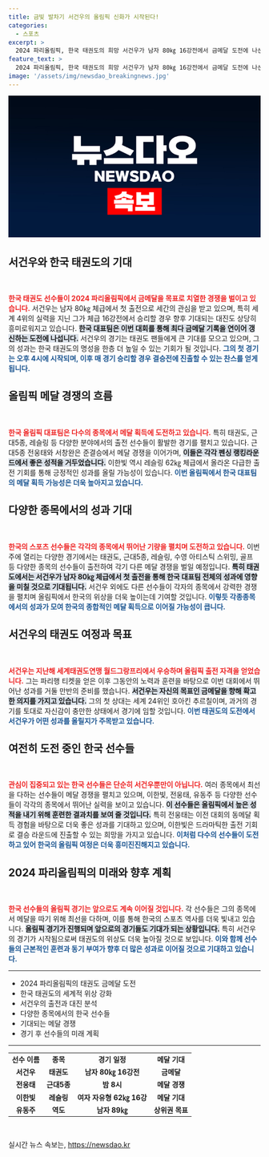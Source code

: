 ```yaml
---
title: 금빛 발차기 서건우의 올림픽 신화가 시작된다!
categories:
  - 스포츠
excerpt: >
  2024 파리올림픽, 한국 태권도의 희망 서건우가 남자 80㎏ 16강전에서 금메달 도전에 나선다! 세계 4위 서건우, 올림픽 첫 출전 기대감 속에서 강력한 경쟁자와의 대결이 펼쳐진다.
feature_text: >
  2024 파리올림픽, 한국 태권도의 희망 서건우가 남자 80㎏ 16강전에서 금메달 도전에 나선다! 세계 4위 서건우, 올림픽 첫 출전 기대감 속에서 강력한 경쟁자와의 대결이 펼쳐진다.
image: '/assets/img/newsdao_breakingnews.jpg'
---
```


<p><img src="/assets/img/newsdao_breakingnews.jpg" alt="flaretime 속보" /></p>

<h2 data-ke-size="size26">서건우와 한국 태권도의 기대</h2>

<p data-ke-size="size16">&nbsp;</p>

<p data-ke-size="size16"><b><span style="color: #ee2323;">한국 태권도 선수들이 2024 파리올림픽에서 금메달을 목표로 치열한 경쟁을 벌이고 있습니다.</span></b> 서건우는 남자 80㎏ 체급에서 첫 출전으로 세간의 관심을 받고 있으며, 특히 세계 4위의 실력을 지닌 그가 체급 16강전에서 승리할 경우 향후 기대되는 대진도 상당히 흥미로워지고 있습니다. <b><span style="background-color: #21538527;">한국 대표팀은 이번 대회를 통해 최다 금메달 기록을 연이어 갱신하는 도전에 나섭니다.</span></b> 서건우의 경기는 태권도 팬들에게 큰 기대를 모으고 있으며, 그의 성과는 한국 태권도의 명성을 한층 더 높일 수 있는 기회가 될 것입니다. <b><span style="color: #1a5490;">그의 첫 경기는 오후 4시에 시작되며, 이후 매 경기 승리할 경우 결승전에 진출할 수 있는 찬스를 얻게 됩니다.</span></b></p>

<h2 data-ke-size="size26">올림픽 메달 경쟁의 흐름</h2>

<p data-ke-size="size16">&nbsp;</p>

<p data-ke-size="size16"><b><span style="color: #ee2323;">한국 올림픽 대표팀은 다수의 종목에서 메달 획득에 도전하고 있습니다.</span></b> 특히 태권도, 근대5종, 레슬링 등 다양한 분야에서의 출전 선수들이 활발한 경기를 펼치고 있습니다. 근대5종 전웅태와 서창완은 준결승에서 메달 경쟁을 이어가며, <b><span style="background-color: #21538527;">이들은 각각 펜싱 랭킹라운드에서 좋은 성적을 거두었습니다.</span></b> 이한빛 역시 레슬링 62㎏ 체급에서 올라온 다급한 출전 기회를 통해 긍정적인 성과를 올릴 가능성이 있습니다. <b><span style="color: #1a5490;">이번 올림픽에서 한국 대표팀의 메달 획득 가능성은 더욱 높아지고 있습니다.</span></b></p>

<h2 data-ke-size="size26">다양한 종목에서의 성과 기대</h2>

<p data-ke-size="size16">&nbsp;</p>

<p data-ke-size="size16"><b><span style="color: #ee2323;">한국의 스포츠 선수들은 각각의 종목에서 뛰어난 기량을 펼치며 도전하고 있습니다.</span></b> 이번 주에 열리는 다양한 경기에서는 태권도, 근대5종, 레슬링, 수영 아티스틱 스위밍, 골프 등 다양한 종목의 선수들이 출전하여 각기 다른 메달 경쟁을 벌일 예정입니다. <b><span style="background-color: #21538527;">특히 태권도에서는 서건우가 남자 80㎏ 체급에서 첫 출전을 통해 한국 대표팀 전체의 성과에 영향을 미칠 것으로 기대됩니다.</span></b> 서건우 외에도 다른 선수들이 각자의 종목에서 강력한 경쟁을 펼치며 올림픽에서 한국의 위상을 더욱 높이는데 기여할 것입니다. <b><span style="color: #1a5490;">이렇듯 각종종목에서의 성과가 모여 한국의 종합적인 메달 획득으로 이어질 가능성이 큽니다.</span></b></p>

<h2 data-ke-size="size26">서건우의 태권도 여정과 목표</h2>

<p data-ke-size="size16">&nbsp;</p>

<p data-ke-size="size16"><b><span style="color: #ee2323;">서건우는 지난해 세계태권도연맹 월드그랑프리에서 우승하며 올림픽 출전 자격을 얻었습니다.</span></b> 그는 파리행 티켓을 얻은 이후 그동안의 노력과 훈련을 바탕으로 이번 대회에서 뛰어난 성과를 거둘 만반의 준비를 했습니다. <b><span style="background-color: #21538527;">서건우는 자신의 목표인 금메달을 향해 확고한 의지를 가지고 있습니다.</span></b> 그의 첫 상대는 세계 24위인 호아킨 추르칠이며, 과거의 경기를 토대로 자신감이 충만한 상태에서 경기에 임할 것입니다. <b><span style="color: #1a5490;">이번 태권도의 도전에서 서건우가 어떤 성과를 올릴지가 주목받고 있습니다.</span></b></p>

<h2 data-ke-size="size26">여전히 도전 중인 한국 선수들</h2>

<p data-ke-size="size16">&nbsp;</p>

<p data-ke-size="size16"><b><span style="color: #ee2323;">관심이 집중되고 있는 한국 선수들은 단순히 서건우뿐만이 아닙니다.</span></b> 여러 종목에서 최선을 다하는 선수들이 메달 경쟁을 펼치고 있으며, 이한빛, 전웅태, 유동주 등 다양한 선수들이 각각의 종목에서 뛰어난 실력을 보이고 있습니다. <b><span style="background-color: #21538527;">이 선수들은 올림픽에서 높은 성적을 내기 위해 훈련한 결과치를 보여 줄 것입니다.</span></b> 특히 전웅태는 이전 대회의 동메달 획득 경험을 바탕으로 더욱 좋은 성과를 기대하고 있으며, 이한빛은 드라마틱한 출전 기회로 결승 라운드에 진출할 수 있는 희망을 가지고 있습니다. <b><span style="color: #1a5490;">이처럼 다수의 선수들이 도전하고 있어 한국의 올림픽 여정은 더욱 흥미진진해지고 있습니다.</span></b></p>

<h2 data-ke-size="size26">2024 파리올림픽의 미래와 향후 계획</h2>

<p data-ke-size="size16">&nbsp;</p>

<p data-ke-size="size16"><b><span style="color: #ee2323;">한국 선수들의 올림픽 경기는 앞으로도 계속 이어질 것입니다.</span></b> 각 선수들은 그의 종목에서 메달을 따기 위해 최선을 다하며, 이를 통해 한국의 스포츠 역사를 더욱 빛내고 있습니다. <b><span style="background-color: #21538527;">올림픽 경기가 진행되며 앞으로의 경기들도 기대가 되는 상황입니다.</span></b> 특히 서건우의 경기가 시작됨으로써 태권도의 위상도 더욱 높아질 것으로 보입니다. <b><span style="color: #1a5490;">이와 함께 선수들의 근본적인 훈련과 동기 부여가 향후 더 많은 성과로 이어질 것으로 기대하고 있습니다.</span></b></p>

<hr />

<ul>
    <li>2024 파리올림픽의 태권도 금메달 도전</li>
    <li>한국 태권도의 세계적 위상 강화</li>
    <li>서건우의 출전과 대진 분석</li>
    <li>다양한 종목에서의 한국 선수들</li>
    <li>기대되는 메달 경쟁</li>
    <li>경기 후 선수들의 미래 계획</li>
</ul>

<hr />

<table style="width: 100%; border-collapse: collapse;">
    <tr>
        <td style="text-align: center; height: 17px;"><b>선수 이름</b></td>
        <td style="text-align: center; height: 17px;"><b>종목</b></td>
        <td style="text-align: center; height: 17px;"><b>경기 일정</b></td>
        <td style="text-align: center; height: 17px;"><b>메달 기대</b></td>
    </tr>
    <tr>
        <td style="text-align: center; height: 17px;"><b>서건우</b></td>
        <td style="text-align: center; height: 17px;"><b>태권도</b></td>
        <td style="text-align: center; height: 17px;"><b>남자 80㎏ 16강전</b></td>
        <td style="text-align: center; height: 17px;"><b>금메달</b></td>
    </tr>
    <tr>
        <td style="text-align: center; height: 17px;"><b>전웅태</b></td>
        <td style="text-align: center; height: 17px;"><b>근대5종</b></td>
        <td style="text-align: center; height: 17px;"><b>밤 8시</b></td>
        <td style="text-align: center; height: 17px;"><b>메달 경쟁</b></td>
    </tr>
    <tr>
        <td style="text-align: center; height: 17px;"><b>이한빛</b></td>
        <td style="text-align: center; height: 17px;"><b>레슬링</b></td>
        <td style="text-align: center; height: 17px;"><b>여자 자유형 62㎏ 16강</b></td>
        <td style="text-align: center; height: 17px;"><b>메달 기대</b></td>
    </tr>
    <tr>
        <td style="text-align: center; height: 17px;"><b>유동주</b></td>
        <td style="text-align: center; height: 17px;"><b>역도</b></td>
        <td style="text-align: center; height: 17px;"><b>남자 89㎏</b></td>
        <td style="text-align: center; height: 17px;"><b>상위권 목표</b></td>
    </tr>
</table>

<p data-ke-size="size16">&nbsp;</p>
실시간 뉴스 속보는, <a href="https://newsdao.kr" rel="dofollow">https://newsdao.kr</a>


